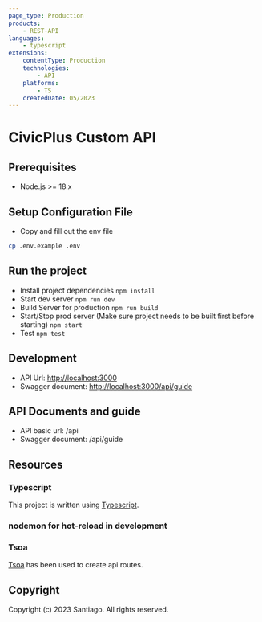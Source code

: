 ```yaml
---
page_type: Production
products:
    - REST-API
languages:
    - typescript
extensions:
    contentType: Production
    technologies:
        - API
    platforms:
        - TS
    createdDate: 05/2023
---
```


# CivicPlus Custom API

## Prerequisites

- Node.js >= 18.x

## Setup Configuration File

- Copy and fill out the env file

```sh
cp .env.example .env
```

## Run the project 

- Install project dependencies
    `npm install`
- Start dev server
    `npm run dev`
- Build Server for production
    `npm run build`
- Start/Stop prod server (Make sure project needs to be built first before starting)
    `npm start`
- Test 
    `npm test`

## Development

- API Url: <http://localhost:3000>
- Swagger document: <http://localhost:3000/api/guide>

## API Documents and guide

- API basic url: <host-name>/api
- Swagger document: <host-name>/api/guide

## Resources

### Typescript

This project is written using [Typescript](http://www.typescriptlang.org/).

### nodemon for hot-reload in development

### Tsoa

[Tsoa](https://tsoa-community.github.io/docs/getting-started.html) has been used to create api routes.

## Copyright

Copyright (c) 2023 Santiago. All rights reserved.

